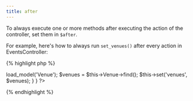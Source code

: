 ```yaml
---
title: after
---
```

To always execute one or more methods after executing the action of the controller, set them in `$after`.

For example, here's how to always run `set_venues()` after every action in EventsController:

{% highlight php %}
<?php
class EventsController extends MvcPublicController {

  var $after = array('set_venues');
  
  public function set_venues() {
    $this->load_model('Venue');
    $venues = $this->Venue->find();
    $this->set('venues', $venues);
  }
  
}
?>
{% endhighlight %}